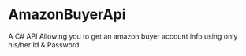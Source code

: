 AmazonBuyerApi
==============

A C# API Allowing you to get an amazon buyer account info using only his/her Id &amp; Password
